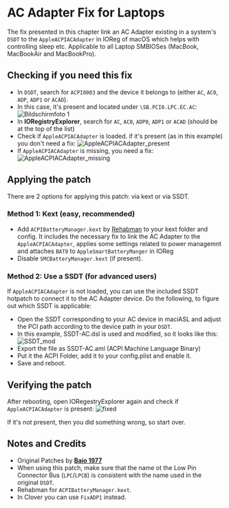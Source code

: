 # AC Adapter Fix for Laptops
The fix presented in this chapter link an AC Adapter existing in a system's `DSDT` to the `AppleACPIACAdapter` in IOReg of macOS which helps with controlling sleep etc. Applicable to all Laptop SMBIOSes (MacBook, MacBookAir and MacBookPro).

## Checking if you need this fix
- In `DSDT`, search for `ACPI0003` and the device it belongs to (either `AC`, `AC0`, `ADP`, `ADP1` or `ACAD`). 
- In this case, it's present and located under `\SB.PCI0.LPC.EC.AC`: 
	![Bildschirmfoto 1](https://user-images.githubusercontent.com/76865553/139686755-00929243-000b-459d-9d02-5ab9b0f720c6.png)
- In **IORegistryExplorer**, search for `AC`, `AC0`, `ADP0`, `ADP1` or `ACAD` (should be at the top of the list)
- Check if `AppleACPIACAdapter` is loaded. if it's present (as in this example) you don't need a fix: ![AppleACPIACAdapter_present](https://user-images.githubusercontent.com/76865553/139686991-d0104672-31f1-4ccf-949b-cd44ff9a4537.png)
- If `AppleACPIACAdapter` is missing, you need a fix: ![AppleACPIACAdapter_missing](https://user-images.githubusercontent.com/76865553/139687029-acdd7853-6d7c-43fc-b421-f2c718af45c2.png)

## Applying the patch
There are 2 options for applying this patch: via kext or via SSDT.

### Method 1: Kext (easy, recommended)
- Add `ACPIBatteryManager.kext` by [Rehabman](https://bitbucket.org/RehabMan/os-x-acpi-battery-driver/downloads/) to your kext folder and config. It includes the necessary fix to link the AC Adapter to the `AppleACPIACAdapter`, applies some settings related to power managemnt and attaches `BAT0` to `AppleSmartBatteryManger` in IOReg 
- Disable `SMCBatteryManager.kext` (if present).

### Method 2: Use a SSDT (for advanced users)
If `AppleACPIACAdapter` is not loaded, you can use the included SSDT hotpatch to connect it to the AC Adapter device. Do the following, to figure out which SSDT is applicable:

- Open the SSDT corresponding to your AC device in maciASL and adjust the PCI path according to the device path in your `DSDT`.
- In this example, SSDT-AC.dsl is used and modified, so it looks like this: ![SSDT_mod](https://user-images.githubusercontent.com/76865553/139687058-6fad207b-019a-4253-a91e-c87011f17922.png)</br>
- Export the file as SSDT-AC.aml (ACPI Machine Language Binary)
- Put it the ACPI Folder, add it to your config.plist and enable it.
- Save and reboot.

## Verifying the patch
After rebooting, open IORegestryExplorer again and check if `AppleACPIACAdapter` is present:
![fixed](https://user-images.githubusercontent.com/76865553/139687129-42f54d03-7f49-45f4-9eae-ae29f7a8d5ee.png)

If it's not present, then you did something wrong, so start over.

## Notes and Credits
- Original Patches by [**Baio 1977**](https://github.com/Baio1977/OC-Little-Translated/tree/main/01_Adding_missing_Devices_and_enabling_Features/AC%20Adapter%20FIX%20(SSDT-AC%5CAC0%5CADP0%5CADP1%5CACAD))
- When using this patch, make sure that the name ot the Low Pin Connector Bus (`LPC`/`LPCB`) is consistent with the name used in the original `DSDT`.
- Rehabman for `ACPIBatteryManager.kext`.
- In Clover you can use `FixADP1` instead.